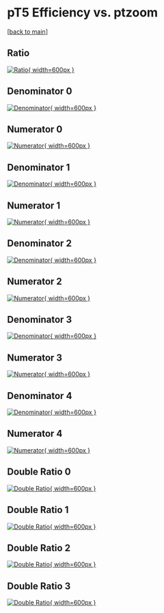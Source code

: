# pT5 Efficiency vs. ptzoom

[[back to main](./)]



## Ratio

[![Ratio](../mtv/var/pT5_vtr_11_1_eff_ptzoom.png){ width=600px }](../mtv/var/pT5_vtr_11_1_eff_ptzoom.pdf)

## Denominator 0

[![Denominator](../mtv/den/pT5_vtr_11_1_eff_ptzoom_den0.png){ width=600px }](../mtv/den/pT5_vtr_11_1_eff_ptzoom_den0.pdf)

## Numerator 0

[![Numerator](../mtv/num/pT5_vtr_11_1_eff_ptzoom_num0.png){ width=600px }](../mtv/num/pT5_vtr_11_1_eff_ptzoom_num0.pdf)

## Denominator 1

[![Denominator](../mtv/den/pT5_vtr_11_1_eff_ptzoom_den1.png){ width=600px }](../mtv/den/pT5_vtr_11_1_eff_ptzoom_den1.pdf)

## Numerator 1

[![Numerator](../mtv/num/pT5_vtr_11_1_eff_ptzoom_num1.png){ width=600px }](../mtv/num/pT5_vtr_11_1_eff_ptzoom_num1.pdf)

## Denominator 2

[![Denominator](../mtv/den/pT5_vtr_11_1_eff_ptzoom_den2.png){ width=600px }](../mtv/den/pT5_vtr_11_1_eff_ptzoom_den2.pdf)

## Numerator 2

[![Numerator](../mtv/num/pT5_vtr_11_1_eff_ptzoom_num2.png){ width=600px }](../mtv/num/pT5_vtr_11_1_eff_ptzoom_num2.pdf)

## Denominator 3

[![Denominator](../mtv/den/pT5_vtr_11_1_eff_ptzoom_den3.png){ width=600px }](../mtv/den/pT5_vtr_11_1_eff_ptzoom_den3.pdf)

## Numerator 3

[![Numerator](../mtv/num/pT5_vtr_11_1_eff_ptzoom_num3.png){ width=600px }](../mtv/num/pT5_vtr_11_1_eff_ptzoom_num3.pdf)

## Denominator 4

[![Denominator](../mtv/den/pT5_vtr_11_1_eff_ptzoom_den4.png){ width=600px }](../mtv/den/pT5_vtr_11_1_eff_ptzoom_den4.pdf)

## Numerator 4

[![Numerator](../mtv/num/pT5_vtr_11_1_eff_ptzoom_num4.png){ width=600px }](../mtv/num/pT5_vtr_11_1_eff_ptzoom_num4.pdf)

## Double Ratio 0

[![Double Ratio](../mtv/ratio/pT5_vtr_11_1_eff_ptzoom_ratio0.png){ width=600px }](../mtv/ratio/pT5_vtr_11_1_eff_ptzoom_ratio0.pdf)

## Double Ratio 1

[![Double Ratio](../mtv/ratio/pT5_vtr_11_1_eff_ptzoom_ratio1.png){ width=600px }](../mtv/ratio/pT5_vtr_11_1_eff_ptzoom_ratio1.pdf)

## Double Ratio 2

[![Double Ratio](../mtv/ratio/pT5_vtr_11_1_eff_ptzoom_ratio2.png){ width=600px }](../mtv/ratio/pT5_vtr_11_1_eff_ptzoom_ratio2.pdf)

## Double Ratio 3

[![Double Ratio](../mtv/ratio/pT5_vtr_11_1_eff_ptzoom_ratio3.png){ width=600px }](../mtv/ratio/pT5_vtr_11_1_eff_ptzoom_ratio3.pdf)

